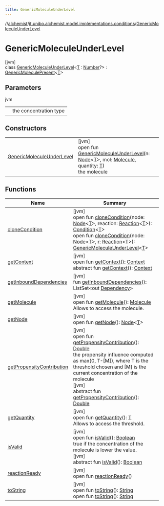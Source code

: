 ```yaml
---
title: GenericMoleculeUnderLevel
---
```

//[alchemist](../../../index.html)/[it.unibo.alchemist.model.implementations.conditions](../index.html)/[GenericMoleculeUnderLevel](index.html)



# GenericMoleculeUnderLevel



[jvm]\
class [GenericMoleculeUnderLevel](index.html)<[T](index.html) : [Number](https://docs.oracle.com/javase/8/docs/api/java/lang/Number.html)?> : [GenericMoleculePresent](../-generic-molecule-present/index.html)<[T](../../it.unibo.alchemist.model.implementations.environments/-limited-continuos2-d/index.html)>



## Parameters


jvm

| | |
|---|---|
| <T> | the concentration type |



## Constructors


| | |
|---|---|
| [GenericMoleculeUnderLevel](-generic-molecule-under-level.html) | [jvm]<br>open fun [GenericMoleculeUnderLevel](-generic-molecule-under-level.html)(n: [Node](../../it.unibo.alchemist.model.interfaces/-node/index.html)<[T](../../it.unibo.alchemist.model.implementations.environments/-limited-continuos2-d/index.html)>, mol: [Molecule](../../it.unibo.alchemist.model.interfaces/-molecule/index.html), quantity: [T](../../it.unibo.alchemist.model.implementations.environments/-limited-continuos2-d/index.html))<br>the molecule |


## Functions


| Name | Summary |
|---|---|
| [cloneCondition](../-abstract-condition/clone-condition.html) | [jvm]<br>open fun [cloneCondition](../-abstract-condition/clone-condition.html)(node: [Node](../../it.unibo.alchemist.model.interfaces/-node/index.html)<[T](../../it.unibo.alchemist.model.implementations.environments/-limited-continuos2-d/index.html)>, reaction: [Reaction](../../it.unibo.alchemist.model.interfaces/-reaction/index.html)<[T](../../it.unibo.alchemist.model.implementations.environments/-limited-continuos2-d/index.html)>): [Condition](../../it.unibo.alchemist.model.interfaces/-condition/index.html)<[T](../../it.unibo.alchemist.model.implementations.environments/-limited-continuos2-d/index.html)><br>open fun [cloneCondition](clone-condition.html)(node: [Node](../../it.unibo.alchemist.model.interfaces/-node/index.html)<[T](../../it.unibo.alchemist.model.implementations.environments/-limited-continuos2-d/index.html)>, r: [Reaction](../../it.unibo.alchemist.model.interfaces/-reaction/index.html)<[T](../../it.unibo.alchemist.model.implementations.environments/-limited-continuos2-d/index.html)>): [GenericMoleculeUnderLevel](index.html)<[T](../../it.unibo.alchemist.model.implementations.environments/-limited-continuos2-d/index.html)> |
| [getContext](../-generic-molecule-present/get-context.html) | [jvm]<br>open fun [getContext](../-generic-molecule-present/get-context.html)(): [Context](../../it.unibo.alchemist.model.interfaces/-context/index.html)<br>abstract fun [getContext](../../it.unibo.alchemist.model.interfaces/-condition/get-context.html)(): [Context](../../it.unibo.alchemist.model.interfaces/-context/index.html) |
| [getInboundDependencies](../-abstract-condition/get-inbound-dependencies.html) | [jvm]<br>fun [getInboundDependencies](../-abstract-condition/get-inbound-dependencies.html)(): ListSet<out [Dependency](../../it.unibo.alchemist.model.interfaces/-dependency/index.html)> |
| [getMolecule](../-biomol-present-in-env/index.html#-310434243%2FFunctions%2F-134779887) | [jvm]<br>open fun [getMolecule](../-biomol-present-in-env/index.html#-310434243%2FFunctions%2F-134779887)(): [Molecule](../../it.unibo.alchemist.model.interfaces/-molecule/index.html)<br>Allows to access the molecule. |
| [getNode](../-lsa-standard-condition/index.html#-1460695024%2FFunctions%2F-134779887) | [jvm]<br>open fun [getNode](../-lsa-standard-condition/index.html#-1460695024%2FFunctions%2F-134779887)(): [Node](../../it.unibo.alchemist.model.interfaces/-node/index.html)<[T](../../it.unibo.alchemist.model.implementations.environments/-limited-continuos2-d/index.html)> |
| [getPropensityContribution](get-propensity-contribution.html) | [jvm]<br>open fun [getPropensityContribution](get-propensity-contribution.html)(): [Double](https://kotlinlang.org/api/latest/jvm/stdlib/kotlin/-double/index.html)<br>the propensity influence computed as max(0, T-[M]), where T is the threshold chosen and [M] is the current concentration of the molecule<br>[jvm]<br>abstract fun [getPropensityContribution](../../it.unibo.alchemist.model.interfaces/-condition/get-propensity-contribution.html)(): [Double](https://kotlinlang.org/api/latest/jvm/stdlib/kotlin/-double/index.html) |
| [getQuantity](../-generic-molecule-present/get-quantity.html) | [jvm]<br>open fun [getQuantity](../-generic-molecule-present/get-quantity.html)(): [T](../../it.unibo.alchemist.model.implementations.environments/-limited-continuos2-d/index.html)<br>Allows to access the threshold. |
| [isValid](is-valid.html) | [jvm]<br>open fun [isValid](is-valid.html)(): [Boolean](https://kotlinlang.org/api/latest/jvm/stdlib/kotlin/-boolean/index.html)<br>true if the concentration of the molecule is lower the value.<br>[jvm]<br>abstract fun [isValid](../../it.unibo.alchemist.model.interfaces/-condition/is-valid.html)(): [Boolean](https://kotlinlang.org/api/latest/jvm/stdlib/kotlin/-boolean/index.html) |
| [reactionReady](../../it.unibo.alchemist.model.interfaces/-condition/reaction-ready.html) | [jvm]<br>open fun [reactionReady](../../it.unibo.alchemist.model.interfaces/-condition/reaction-ready.html)() |
| [toString](../-abstract-condition/to-string.html) | [jvm]<br>open fun [toString](../-abstract-condition/to-string.html)(): [String](https://docs.oracle.com/javase/8/docs/api/java/lang/String.html)<br>open fun [toString](../-generic-molecule-present/to-string.html)(): [String](https://docs.oracle.com/javase/8/docs/api/java/lang/String.html) |

